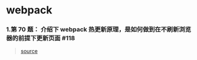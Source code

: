 # webpack

### 1.第 70 题： 介绍下 webpack 热更新原理，是如何做到在不刷新浏览器的前提下更新页面 #118

> [source](https://github.com/Advanced-Frontend/Daily-Interview-Question/issues/118)
